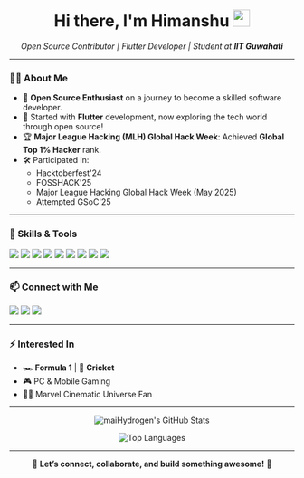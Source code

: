 <!-- Hi there, I'm Himanshu 👋 -->
<h1 align="center">Hi there, I'm Himanshu <img src="https://media.giphy.com/media/hvRJCLFzcasrR4ia7z/giphy.gif" height="30px"></h1>
<p align="center">
  <em>Open Source Contributor | Flutter Developer | Student at <b>IIT Guwahati</b></em>
</p>

---

### 🧑‍💻 About Me

- 🎯 **Open Source Enthusiast** on a journey to become a skilled software developer.
- 🚀 Started with **Flutter** development, now exploring the tech world through open source!
- 🏆 **Major League Hacking (MLH) Global Hack Week**: Achieved **Global Top 1% Hacker** rank.
- 🛠️ Participated in:
  - Hacktoberfest'24
  - FOSSHACK'25
  - Major League Hacking Global Hack Week (May 2025)
  - Attempted GSoC'25

---

### 💼 Skills & Tools

<p>
  <img src="https://img.shields.io/badge/Flutter-02569B?style=flat&logo=flutter&logoColor=white"/>
  <img src="https://img.shields.io/badge/Dart-0175C2?style=flat&logo=dart&logoColor=white"/>
  <img src="https://img.shields.io/badge/Figma-F24E1E?style=flat&logo=figma&logoColor=white"/>
  <img src="https://img.shields.io/badge/JavaScript-F7DF1E?style=flat&logo=javascript&logoColor=black"/>
  <img src="https://img.shields.io/badge/HTML5-E34F26?style=flat&logo=html5&logoColor=white"/>
  <img src="https://img.shields.io/badge/CSS3-1572B6?style=flat&logo=css3&logoColor=white"/>
  <img src="https://img.shields.io/badge/Python-3776AB?style=flat&logo=python&logoColor=white"/>
  <img src="https://img.shields.io/badge/MongoDB-47A248?style=flat&logo=mongodb&logoColor=white"/>
  <img src="https://img.shields.io/badge/Android-3DDC84?style=flat&logo=android&logoColor=white"/>
</p>

---

### 📫 Connect with Me

<p>
  <a href="https://www.linkedin.com/in/himanshu-rajput-02980429a"><img src="https://img.shields.io/badge/LinkedIn-blue?style=flat&logo=linkedin&logoColor=white" /></a>
  <a href="https://www.instagram.com/maihydrogen"><img src="https://img.shields.io/badge/Instagram-E4405F?style=flat&logo=instagram&logoColor=white" /></a>
  <a href="https://discord.com/users/maiHydrogen"><img src="https://img.shields.io/badge/Discord-5865F2?style=flat&logo=discord&logoColor=white" /></a>
</p>

---

### ⚡ Interested In

- 🏎️ **Formula 1** | 🏏 **Cricket** 
- 🎮 PC & Mobile Gaming
- 🦸‍♂️ Marvel Cinematic Universe Fan

---

<p align="center">
  <img src="https://github-readme-stats.vercel.app/api?username=maiHydrogen&show_icons=true&theme=radical" alt="maiHydrogen's GitHub Stats" />
</p>
<!-- <p align="center">
  <img src="https://github-readme-streak-stats.herokuapp.com/?user=maiHydrogen&theme=radical" alt="GitHub Streak" />
</p> -->
<p align="center">
  <img src="https://github-readme-stats.vercel.app/api/top-langs/?username=maiHydrogen&layout=compact&theme=radical" alt="Top Languages"/>
</p>

---

<div align="center">
  🚀 <b>Let’s connect, collaborate, and build something awesome!</b> 🚀
</div>

<!--
**maiHydrogen/maiHydrogen** is a ✨ _special_ ✨ repository because its `README.md` (this file) appears on your GitHub profile.

Here are some ideas to get you started:

- 🔭 I’m currently working on ...
- 🌱 I’m currently learning ...
- 👯 I’m looking to collaborate on ...
- 🤔 I’m looking for help with ...
- 💬 Ask me about ...
- 📫 How to reach me: ...
- 😄 Pronouns: ...
- ⚡ Fun fact: ...
-->
